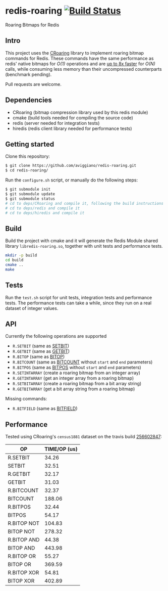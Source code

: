 redis-roaring [![Build Status](https://travis-ci.org/aviggiano/redis-roaring.svg?branch=master)](https://travis-ci.org/aviggiano/redis-roaring)
===========
Roaring Bitmaps for Redis

## Intro

This project uses the [CRoaring](https://github.com/RoaringBitmap/CRoaring) library to implement roaring bitmap commands for Redis.
These commands have the same performance as redis' native bitmaps for *O(1)* operations and are [up to 8x faster](#performance) for *O(N)*
calls, while consuming less memory than their uncompressed counterparts (benchmark pending).

Pull requests are welcome.

## Dependencies

- CRoaring (bitmap compression library used by this redis module)
- cmake (build tools needed for compiling the source code)
- redis (server needed for integration tests)
- hiredis (redis client library needed for performance tests)

## Getting started

Clone this repository:

```bash
$ git clone https://github.com/aviggiano/redis-roaring.git
$ cd redis-roaring/
```

Run the `configure.sh` script, or manually do the following steps:

```bash
$ git submodule init
$ git submodule update
$ git submodule status
# cd to deps/CRoaring and compile it, following the build instructions on their repository
# cd to deps/redis and compile it
# cd to deps/hiredis and compile it
```

## Build

Build the project with cmake and it will generate the Redis Module shared library `libredis-roaring.so`, together with unit tests and performance tests.

```bash
mkdir -p build
cd build
cmake ..
make
```

## Tests

Run the `test.sh` script for unit tests, integration tests and performance tests.
The performance tests can take a while, since they run on a real dataset of integer values.

## API

Currently the following operations are supported

- `R.SETBIT` (same as [SETBIT](https://redis.io/commands/setbit))
- `R.GETBIT` (same as [GETBIT](https://redis.io/commands/getbit))
- `R.BITOP` (same as [BITOP](https://redis.io/commands/bitop))
- `R.BITCOUNT` (same as [BITCOUNT](https://redis.io/commands/bitcount) without `start` and `end` parameters)
- `R.BITPOS` (same as [BITPOS](https://redis.io/commands/bitpos) without `start` and `end` parameters)
- `R.SETINTARRAY` (create a roaring bitmap from an integer array)
- `R.GETINTARRAY` (get an integer array from a roaring bitmap)
- `R.SETBITARRAY` (create a roaring bitmap from a bit array string)
- `R.GETBITARRAY` (get a bit array string from a roaring bitmap)

Missing commands:

- `R.BITFIELD` (same as [BITFIELD](https://redis.io/commands/bitfield))

## Performance

Tested using CRoaring's `census1881` dataset on the travis build [256602847](https://travis-ci.org/aviggiano/redis-roaring/builds/256602847):

|           OP | TIME/OP (us) |
| ------------ | ------------ |
|     R.SETBIT |        34.26 |
|       SETBIT |        32.51 |
|     R.GETBIT |        32.17 |
|       GETBIT |        31.03 |
|   R.BITCOUNT |        32.37 |
|     BITCOUNT |       188.06 |
|     R.BITPOS |        32.44 |
|       BITPOS |        54.17 |
|  R.BITOP NOT |       104.83 |
|    BITOP NOT |       278.32 |
|  R.BITOP AND |        44.38 |
|    BITOP AND |       443.98 |
|   R.BITOP OR |        55.27 |
|     BITOP OR |       369.59 |
|  R.BITOP XOR |        54.81 |
|    BITOP XOR |       402.89 |
